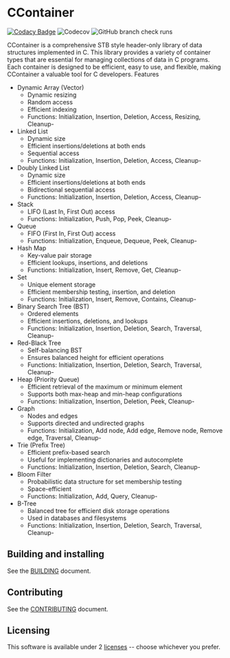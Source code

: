 # CContainer

[![Codacy Badge](https://app.codacy.com/project/badge/Grade/b38128bf0876489a91f2a8c420866aca)](https://app.codacy.com/gh/lvntky/ccontainer/dashboard?utm_source=gh&utm_medium=referral&utm_content=&utm_campaign=Badge_grade)
![Codecov](https://img.shields.io/codecov/c/gh/lvntky/ccontainer)
![GitHub branch check runs](https://img.shields.io/github/check-runs/lvntky/ccontainer/master)

CContainer is a comprehensive STB style header-only library of data structures implemented in C. This library provides a variety of container types that are essential for managing collections of data in C programs. Each container is designed to be efficient, easy to use, and flexible, making CContainer a valuable tool for C developers.
Features

- Dynamic Array (Vector)
    - Dynamic resizing
    - Random access
    - Efficient indexing
    - Functions: Initialization, Insertion, Deletion, Access, Resizing, Cleanup- 
- Linked List
    - Dynamic size
    - Efficient insertions/deletions at both ends
    - Sequential access
    - Functions: Initialization, Insertion, Deletion, Access, Cleanup- 
- Doubly Linked List
    - Dynamic size
    - Efficient insertions/deletions at both ends
    - Bidirectional sequential access
    - Functions: Initialization, Insertion, Deletion, Access, Cleanup- 
- Stack
    - LIFO (Last In, First Out) access
    - Functions: Initialization, Push, Pop, Peek, Cleanup- 
- Queue
    - FIFO (First In, First Out) access
    - Functions: Initialization, Enqueue, Dequeue, Peek, Cleanup- 
- Hash Map
    - Key-value pair storage
    - Efficient lookups, insertions, and deletions
    - Functions: Initialization, Insert, Remove, Get, Cleanup- 
- Set
    - Unique element storage
    - Efficient membership testing, insertion, and deletion
    - Functions: Initialization, Insert, Remove, Contains, Cleanup- 
- Binary Search Tree (BST)
    - Ordered elements
    - Efficient insertions, deletions, and lookups
    - Functions: Initialization, Insertion, Deletion, Search, Traversal, Cleanup- 
- Red-Black Tree
    - Self-balancing BST
    - Ensures balanced height for efficient operations
    - Functions: Initialization, Insertion, Deletion, Search, Traversal, Cleanup- 
- Heap (Priority Queue)
    - Efficient retrieval of the maximum or minimum element
    - Supports both max-heap and min-heap configurations
    - Functions: Initialization, Insertion, Deletion, Peek, Cleanup- 
- Graph
    - Nodes and edges
    - Supports directed and undirected graphs
    - Functions: Initialization, Add node, Add edge, Remove node, Remove edge, Traversal, Cleanup- 
- Trie (Prefix Tree)
    - Efficient prefix-based search
    - Useful for implementing dictionaries and autocomplete
    - Functions: Initialization, Insertion, Deletion, Search, Cleanup- 
- Bloom Filter
    - Probabilistic data structure for set membership testing
    - Space-efficient
    - Functions: Initialization, Add, Query, Cleanup- 
- B-Tree
    - Balanced tree for efficient disk storage operations
    - Used in databases and filesystems
    - Functions: Initialization, Insertion, Deletion, Search, Traversal, Cleanup- 

## Building and installing

See the [BUILDING](BUILDING.md) document.

## Contributing

See the [CONTRIBUTING](CONTRIBUTING.md) document.

## Licensing
This software is available under 2 [licenses](LICENSE) -- choose whichever you prefer.
